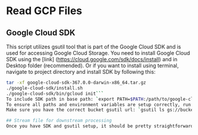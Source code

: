 # Read GCP Files
## Google Cloud SDK
This script utilizes gsutil tool that is part of the Google Cloud SDK and is used for accessing Google Cloud Storage. You need to install Google Cloud SDK using the [link] (https://cloud.google.com/sdk/docs/install) and in Desktop folder (recommended). Or if you want to install using terminal, navigate to project directory and install SDK by following this:
```.sh curl -O https://dl.google.com/dl/cloudsdk/channels/rapid/downloads/google-cloud-sdk-367.0.0-darwin-x86_64.tar.gz
tar -xf google-cloud-sdk-367.0.0-darwin-x86_64.tar.gz
./google-cloud-sdk/install.sh
./google-cloud-sdk/bin/gcloud init```
To include SDK path in base path: `export PATH=$PATH:/path/to/google-cloud-sdk/bin, for me: export PATH=$PATH:./google-cloud-sdk/bin`
To ensure all paths and environment variables are setup correctly, run: `gsutil --version`
Make sure you have the correct bucket gsutil url: `gsutil ls gs://bucket_name/`

## Stream file for downstream processing
Once you have SDK and gsutil setup, it should be pretty straightforward. This script uses subprocesses package from python to read and store the files parsed in from gsutil. It is then later stored as a pandas dataframe. Feel free to manipulate this function as needed. I have created a very basic function to read in .bed files as pandas dataframe. 
